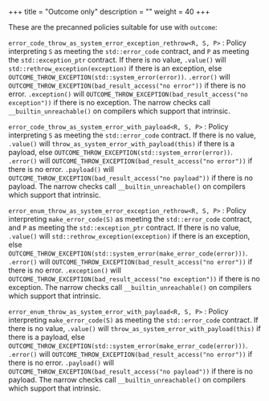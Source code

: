 +++
title = "Outcome only"
description = ""
weight = 40
+++

These are the precanned policies suitable for use with `outcome`:

`error_code_throw_as_system_error_exception_rethrow<R, S, P>`
: Policy interpreting `S` as meeting the `std::error_code` contract, and
`P` as meeting the `std::exception_ptr` contract. If there is no value, `.value()`
will `std::rethrow_exception(exception)` if there is an exception, else
`OUTCOME_THROW_EXCEPTION(std::system_error(error))`.
`.error()` will `OUTCOME_THROW_EXCEPTION(bad_result_access("no error"))`
if there is no error. `.exception()` will `OUTCOME_THROW_EXCEPTION(bad_result_access("no exception"))`
if there is no exception. The narrow checks call `__builtin_unreachable()`
on compilers which support that intrinsic.

`error_code_throw_as_system_error_with_payload<R, S, P>`
: Policy interpreting `S` as meeting the `std::error_code` contract. If there is no value, `.value()`
will `throw_as_system_error_with_payload(this)` if there is a payload, else
`OUTCOME_THROW_EXCEPTION(std::system_error(error))`.
`.error()` will `OUTCOME_THROW_EXCEPTION(bad_result_access("no error"))`
if there is no error. `.payload()` will `OUTCOME_THROW_EXCEPTION(bad_result_access("no payload"))`
if there is no payload. The narrow checks call `__builtin_unreachable()`
on compilers which support that intrinsic.

`error_enum_throw_as_system_error_exception_rethrow<R, S, P>`
: Policy interpreting `make_error_code(S)` as meeting the `std::error_code` contract, and
`P` as meeting the `std::exception_ptr` contract. If there is no value, `.value()`
will `std::rethrow_exception(exception)` if there is an exception, else
`OUTCOME_THROW_EXCEPTION(std::system_error(make_error_code(error)))`.
`.error()` will `OUTCOME_THROW_EXCEPTION(bad_result_access("no error"))`
if there is no error. `.exception()` will `OUTCOME_THROW_EXCEPTION(bad_result_access("no exception"))`
if there is no exception. The narrow checks call `__builtin_unreachable()`
on compilers which support that intrinsic.

`error_enum_throw_as_system_error_with_payload<R, S, P>`
: Policy interpreting `make_error_code(S)` as meeting the `std::error_code` contract. If there is no value, `.value()`
will `throw_as_system_error_with_payload(this)` if there is a payload, else
`OUTCOME_THROW_EXCEPTION(std::system_error(make_error_code(error)))`.
`.error()` will `OUTCOME_THROW_EXCEPTION(bad_result_access("no error"))`
if there is no error. `.payload()` will `OUTCOME_THROW_EXCEPTION(bad_result_access("no payload"))`
if there is no payload. The narrow checks call `__builtin_unreachable()`
on compilers which support that intrinsic.

